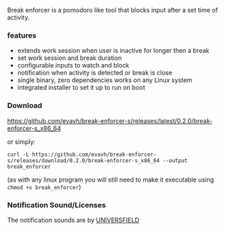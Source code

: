 Break enforcer is a pomodoro like tool that blocks input after a set time of activity.

### features
- extends work session when user is inactive for longer then a break
- set work session and break duration
- configurable inputs to watch and block
- notification when activity is detected or break is close
- single binary, zero dependencies works on any Linux system
- integrated installer to set it up to run on boot

### Download
https://github.com/evavh/break-enforcer-s/releases/latest/0.2.0/break-enforcer-s_x86_64

or simply:
```
curl -L https://github.com/evavh/break-enforcer-s/releases/download/0.2.0/break-enforcer-s_x86_64 --output break_enforcer
```

(as with any linux program you will still need to make it executable using `chmod
+x break_enforcer`)

### Notification Sound/Licenses

The notification sounds are by [UNIVERSFIELD](https://www.patreon.com/UNIVERSFIELD)

